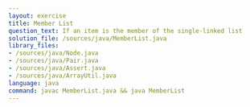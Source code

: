 ```yaml
---
layout: exercise
title: Member List
question_text: If an item is the member of the single-linked list
solution_file: /sources/java/MemberList.java
library_files:
- /sources/java/Node.java
- /sources/java/Pair.java
- /sources/java/Assert.java
- /sources/java/ArrayUtil.java
language: java
command: javac MemberList.java && java MemberList
---
```

